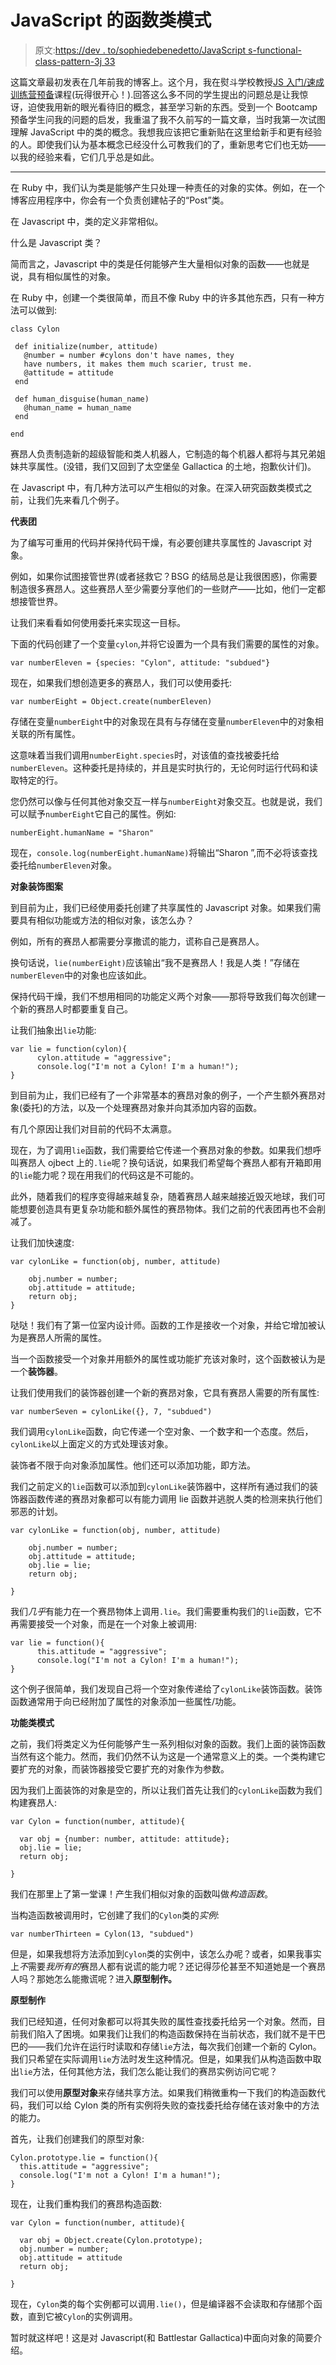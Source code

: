 # JavaScript 的函数类模式

> 原文:[https://dev . to/sophiedebenedetto/JavaScript s-functional-class-pattern-3j 33](https://dev.to/sophiedebenedetto/javascripts-functional-class-pattern-3j33)

这篇文章最初发表在几年前我的博客上。这个月，我在熨斗学校教授[JS 入门/速成训练营预备](https://flatironschool.com/programs/accelerated-bootcamp-prep/)课程(玩得很开心！).回答这么多不同的学生提出的问题总是让我惊讶，迫使我用新的眼光看待旧的概念，甚至学习新的东西。受到一个 Bootcamp 预备学生问我的问题的启发，我重温了我不久前写的一篇文章，当时我第一次试图理解 JavaScript 中的类的概念。我想我应该把它重新贴在这里给新手和更有经验的人。即使我们认为基本概念已经没什么可教我们的了，重新思考它们也无妨——以我的经验来看，它们几乎总是如此。

* * *

在 Ruby 中，我们认为类是能够产生只处理一种责任的对象的实体。例如，在一个博客应用程序中，你会有一个负责创建帖子的“Post”类。

在 Javascript 中，类的定义非常相似。

什么是 Javascript 类？

简而言之，Javascript 中的类是任何能够产生大量相似对象的函数——也就是说，具有相似属性的对象。

在 Ruby 中，创建一个类很简单，而且不像 Ruby 中的许多其他东西，只有一种方法可以做到:

```
class Cylon

 def initialize(number, attitude)
   @number = number #cylons don't have names, they 
   have numbers, it makes them much scarier, trust me. 
   @attitude = attitude
 end

 def human_disguise(human_name)
   @human_name = human_name
 end

end 
```

赛昂人负责制造新的超级智能和类人机器人，它制造的每个机器人都将与其兄弟姐妹共享属性。(没错，我们又回到了太空堡垒 Gallactica 的土地，抱歉伙计们)。

在 Javascript 中，有几种方法可以产生相似的对象。在深入研究函数类模式之前，让我们先来看几个例子。

**代表团**

为了编写可重用的代码并保持代码干燥，有必要创建共享属性的 Javascript 对象。

例如，如果你试图接管世界(或者拯救它？BSG 的结局总是让我很困惑)，你需要制造很多赛昂人。这些赛昂人至少需要分享他们的一些财产——比如，他们一定都想接管世界。

让我们来看看如何使用委托来实现这一目标。

下面的代码创建了一个变量`cylon`,并将它设置为一个具有我们需要的属性的对象。

```
var numberEleven = {species: "Cylon", attitude: "subdued"} 
```

现在，如果我们想创造更多的赛昂人，我们可以使用委托:

```
var numberEight = Object.create(numberEleven) 
```

存储在变量`numberEight`中的对象现在具有与存储在变量`numberEleven`中的对象相关联的所有属性。

这意味着当我们调用`numberEight.species`时，对该值的查找被委托给`numberEleven`。这种委托是持续的，并且是实时执行的，无论何时运行代码和读取特定的行。

您仍然可以像与任何其他对象交互一样与`numberEight`对象交互。也就是说，我们可以赋予`numberEight`它自己的属性。例如:

`numberEight.humanName = "Sharon"`

现在，`console.log(numberEight.humanName)`将输出“Sharon ”,而不必将该查找委托给`numberEleven`对象。

**对象装饰图案**

到目前为止，我们已经使用委托创建了共享属性的 Javascript 对象。如果我们需要具有相似功能或方法的相似对象，该怎么办？

例如，所有的赛昂人都需要分享撒谎的能力，谎称自己是赛昂人。

换句话说，`lie(numberEight)`应该输出“我不是赛昂人！我是人类！”存储在`numberEleven`中的对象也应该如此。

保持代码干燥，我们不想用相同的功能定义两个对象——那将导致我们每次创建一个新的赛昂人时都要重复自己。

让我们抽象出`lie`功能:

```
var lie = function(cylon){
      cylon.attitude = "aggressive";
      console.log("I'm not a Cylon! I'm a human!");
} 
```

到目前为止，我们已经有了一个非常基本的赛昂对象的例子，一个产生额外赛昂对象(委托)的方法，以及一个处理赛昂对象并向其添加内容的函数。

有几个原因让我们对目前的代码不太满意。

现在，为了调用`lie`函数，我们需要给它传递一个赛昂对象的参数。如果我们想呼叫赛昂人 ojbect 上的`.lie`呢？换句话说，如果我们希望每个赛昂人都有开箱即用的`lie`能力呢？现在用我们的代码这是不可能的。

此外，随着我们的程序变得越来越复杂，随着赛昂人越来越接近毁灭地球，我们可能想要创造具有更复杂功能和额外属性的赛昂物体。我们之前的代表团再也不会削减了。

让我们加快速度:

```
var cylonLike = function(obj, number, attitude)

    obj.number = number;
    obj.attitude = attitude;
    return obj;
} 
```

哒哒！我们有了第一位室内设计师。函数的工作是接收一个对象，并给它增加被认为是赛昂人所需的属性。

当一个函数接受一个对象并用额外的属性或功能扩充该对象时，这个函数被认为是一个**装饰器**。

让我们使用我们的装饰器创建一个新的赛昂对象，它具有赛昂人需要的所有属性:

`var numberSeven = cylonLike({}, 7, "subdued")`

我们调用`cylonLike`函数，向它传递一个空对象、一个数字和一个态度。然后，`cylonLike`以上面定义的方式处理该对象。

装饰者不限于向对象添加属性。他们还可以添加功能，即方法。

我们之前定义的`lie`函数可以添加到`cylonLike`装饰器中，这样所有通过我们的装饰器函数传递的赛昂对象都可以有能力调用 lie 函数并逃脱人类的检测来执行他们邪恶的计划。

```
var cylonLike = function(obj, number, attitude)

    obj.number = number;
    obj.attitude = attitude;
    obj.lie = lie;
    return obj;

} 
```

我们*几乎*有能力在一个赛昂物体上调用`.lie`。我们需要重构我们的`lie`函数，它不再需要接受一个对象，而是在一个对象上被调用:

```
var lie = function(){
      this.attitude = "aggressive";
      console.log("I'm not a Cylon! I'm a human!");
} 
```

这个例子很简单，我们发现自己将一个空对象传递给了`cylonLike`装饰函数。装饰函数通常用于向已经附加了属性的对象添加一些属性/功能。

**功能类模式**

之前，我们将类定义为任何能够产生一系列相似对象的函数。我们上面的装饰函数当然有这个能力。然而，我们仍然不认为这是一个通常意义上的类。一个类构建它要扩充的对象，而装饰器接受它要扩充的对象作为参数。

因为我们上面装饰的对象是空的，所以让我们首先让我们的`cylonLike`函数为我们构建赛昂人:

```
var Cylon = function(number, attitude){

  var obj = {number: number, attitude: attitude};
  obj.lie = lie;
  return obj;

} 
```

我们在那里上了第一堂课！产生我们相似对象的函数叫做*构造函数*。

当构造函数被调用时，它创建了我们的`Cylon`类的*实例*:

`var numberThirteen = Cylon(13, "subdued")`

但是，如果我想将方法添加到`Cylon`类的实例中，该怎么办呢？或者，如果我事实上*不*需要*我所有的*赛昂人都有说谎的能力呢？还记得莎伦甚至不知道她是一个赛昂人吗？那她怎么能撒谎呢？进入**原型制作。**

**原型制作**

我们已经知道，任何对象都可以将其失败的属性查找委托给另一个对象。然而，目前我们陷入了困境。如果我们让我们的构造函数保持在当前状态，我们就不是干巴巴的——我们允许在运行时读取和存储`lie`方法，每次我们创建一个新的 Cylon。我们只希望在实际调用`lie`方法时发生这种情况。但是，如果我们从构造函数中取出`lie`方法，任何其他方法，我们怎么能让我们的赛昂实例访问它呢？

我们可以使用**原型对象**来存储共享方法。如果我们稍微重构一下我们的构造函数代码，我们可以给 Cylon 类的所有实例将失败的查找委托给存储在该对象中的方法的能力。

首先，让我们创建我们的原型对象:

```
Cylon.prototype.lie = function(){
  this.attitude = "aggressive";
  console.log("I'm not a Cylon! I'm a human!");
} 
```

现在，让我们重构我们的赛昂构造函数:

```
var Cylon = function(number, attitude){

  var obj = Object.create(Cylon.prototype);
  obj.number = number;
  obj.attitude = attitude
  return obj;

} 
```

现在，`Cylon`类的每个实例都可以调用`.lie()`，但是编译器不会读取和存储那个函数，直到它被`Cylon`的实例调用。

暂时就这样吧！这是对 Javascript(和 Battlestar Gallactica)中面向对象的简要介绍。